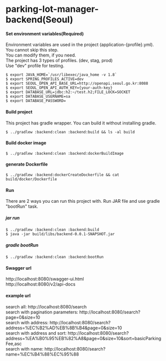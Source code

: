 # parking-lot-manager-backend(Seoul)
#### Set environment variables(Required)  
Environment variables are used in the project (application-{profile}.yml).  
You cannot skip this step.  
You can modify them, if you need.  
The project has 3 types of profiles. (dev, stag, prod)  
Use "dev" profile for testing.  
```  
$ export JAVA_HOME=`/usr/libexec/java_home -v 1.8`
$ export SPRING_PROFILES_ACTIVE=dev
$ export SEOUL_OPEN_API_BASE_URL=http://openapi.seoul.go.kr:8088
$ export SEOUL_OPEN_API_AUTH_KEY={your-auth-key}
$ export DATABASE_URL=jdbc:h2:~/test.h2;FILE_LOCK=SOCKET
$ export DATABASE_USERNAME=sa
$ export DATABASE_PASSWORD=
```  
#### Build project  
This project has gradle wrapper. You can build it without installing gradle.  
```  
$ ../gradlew :backend:clean :backend:build && ls -al build
```  
#### Build docker image  
```  
$ ../gradlew :backend:clean :backend:dockerBuildImage
```  
#### generate Dockerfile  
```  
$ ../gradlew :backend:dockerCreateDockerfile && cat build/docker/Dockerfile
```  
#### Run  
There are 2 ways you can run this project with. Run JAR file and use gradle "bootRun" task.  
##### jar run  
```  
$ ../gradlew :backend:clean :backend:build  
$ java -jar build/libs/backend-0.0.1-SNAPSHOT.jar
```  
##### gradle bootRun  
```  
$ ../gradlew :backend:clean :backend:bootRun
```  
#### Swagger url  
http://localhost:8080/swagger-ui.html  
http://localhost:8080/v2/api-docs  
#### example url  
search all: http://localhost:8080/search  
search with pagination parameters: http://localhost:8080/search?page=0&size=10  
search with address: http://localhost:8080/search?address=%EC%B2%AD%EB%8B%B4&page=0&size=10  
search with address and sort: http://localhost:8080/search?address=%EA%B0%95%EB%82%A8&page=0&size=10&sort=basicParkingFee,asc  
search with name: http://localhost:8080/search?name=%EC%B4%88%EC%95%88  
